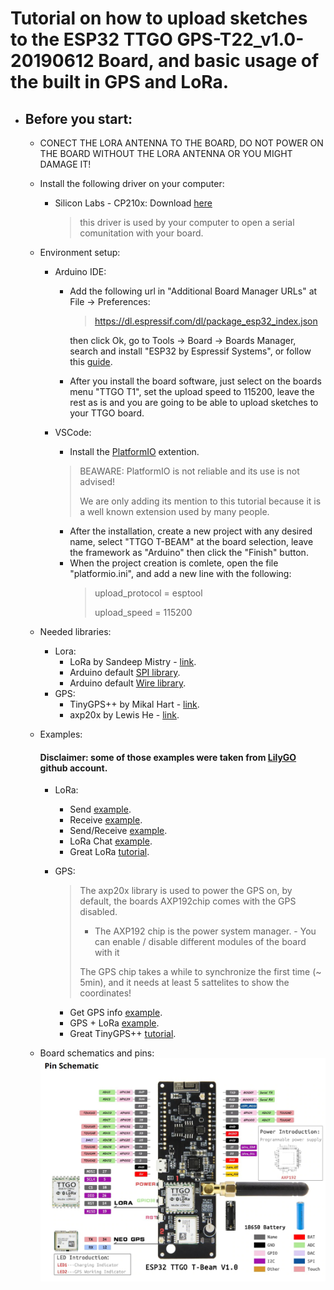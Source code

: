 # Tutorial on how to upload sketches to the ESP32 TTGO GPS-T22_v1.0-20190612 Board, and basic usage of the built in GPS and LoRa.

* ## Before you start:
	* CONECT THE LORA ANTENNA TO THE BOARD, DO NOT POWER ON THE BOARD WITHOUT THE LORA ANTENNA OR YOU MIGHT DAMAGE IT!
	* Install the following driver on your computer:
		* Silicon Labs - CP210x: Download [here](https://www.silabs.com/products/development-tools/software/usb-to-uart-bridge-vcp-drivers) 
			> this driver is used by your computer to open a serial comunitation with your board.
	* Environment setup:
		* Arduino IDE:
			* Add the following url in "Additional Board Manager URLs" at File -> Preferences:
				> https://dl.espressif.com/dl/package_esp32_index.json
			
				then click Ok, go to Tools -> Board -> Boards Manager, search and install "ESP32 by Espressif Systems", or follow this [guide](https://randomnerdtutorials.com/installing-the-esp32-board-in-arduino-ide-windows-instructions/).
			* After you install the board software, just select on the boards menu "TTGO T1", set the upload speed to 115200, leave the rest as is and you are going to be able to upload sketches to your TTGO board.
		* VSCode:
			* Install the [PlatformIO](https://platformio.org/?utm_source=platformio&utm_medium=piohome) extention.
			> BEAWARE: PlatformIO is not reliable and its use is not advised!
			> 
			> We are only adding its mention to this tutorial because it is a well known extension used by many people.

			* After the installation, create a new project with any desired name, select "TTGO T-BEAM" at the board selection, leave the framework as "Arduino" then click the "Finish" button.
			* When the project creation is comlete, open the file "platformio.ini", and add a new line with the following:
				> upload_protocol = esptool
				> 
				> upload_speed = 115200

	* Needed libraries:
		* Lora:
			* LoRa by Sandeep Mistry - [link](https://github.com/sandeepmistry/arduino-LoRa).
			* Arduino default [SPI library](https://www.arduino.cc/en/reference/SPI).
			* Arduino default [Wire library](https://www.arduino.cc/en/reference/wire).
		* GPS:
			* TinyGPS++ by Mikal Hart - [link](https://github.com/mikalhart/TinyGPSPlus/releases).
			* axp20x by Lewis He - [link](https://github.com/lewisxhe/AXP202X_Library).
	* Examples:
		#### Disclaimer: some of those examples were taken from [LilyGO](https://github.com/LilyGO/TTGO-T-Beam) github account.
		* LoRa:
			* Send [example](https://github.com/Adamacenog/ESP32-TTGO-GPS-T22_v1.0-20190612-Tutorial/tree/master/LoRa/ESP32-LoRa-sender).
			* Receive [example](https://github.com/Adamacenog/ESP32-TTGO-GPS-T22_v1.0-20190612-Tutorial/tree/master/LoRa/ESP32-LoRa-receiver).
			* Send/Receive [example](https://github.com/Adamacenog/ESP32-TTGO-GPS-T22_v1.0-20190612-Tutorial/tree/master/LoRa/ESP32-LoRa-sender-receiver).
			* LoRa Chat [example](https://github.com/Adamacenog/ESP32-TTGO-GPS-T22_v1.0-20190612-Tutorial/tree/master/LoRa/LoRa-Chat).
			* Great LoRa [tutorial](https://randomnerdtutorials.com/ttgo-lora32-sx1276-arduino-ide/).
		* GPS:
			> The axp20x library is used to power the GPS on, by default, the boards AXP192chip comes with the GPS disabled. 
			> * The AXP192 chip is the power system manager.
				- You can enable / disable different modules of the board with it
			> 
			> The GPS chip takes a while to synchronize the first time (~ 5min), and it needs at least 5 sattelites to show the coordinates!

			* Get GPS info [example](https://github.com/Adamacenog/ESP32-TTGO-GPS-T22_v1.0-20190612-Tutorial/tree/master/GPS/ESP32-GPS).
			* GPS + LoRa [example](https://github.com/Adamacenog/ESP32-TTGO-GPS-T22_v1.0-20190612-Tutorial/tree/master/GPS/LoRa%20%2B%20GPS).
			* Great TinyGPS++ [tutorial](http://arduiniana.org/libraries/tinygpsplus/).
	* Board schematics and pins:
		![image](https://github.com/Adamacenog/ESP32-TTGO-GPS-T22_v1.0-20190612-Tutorial/blob/master/Images/ESP32%20schematics.jpeg)